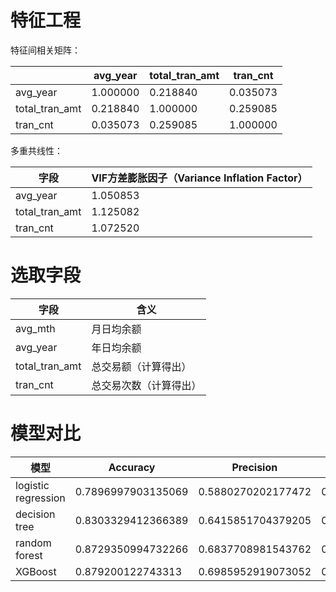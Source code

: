 # 特征工程

特征间相关矩阵：

|                | avg_year | total_tran_amt | tran_cnt |
| -------------- | -------- | -------------- | -------- |
| avg_year       | 1.000000 | 0.218840       | 0.035073 |
| total_tran_amt | 0.218840 | 1.000000       | 0.259085 |
| tran_cnt       | 0.035073 | 0.259085       | 1.000000 |

多重共线性：

| 字段           | VIF方差膨胀因子（Variance Inflation Factor） |
| -------------- | -------------------------------------------- |
| avg_year       | 1.050853                                     |
| total_tran_amt | 1.125082                                     |
| tran_cnt       | 1.072520                                     |


# 选取字段

| 字段           | 含义                   |
| -------------- | ---------------------- |
| avg_mth        | 月日均余额             |
| avg_year       | 年日均余额             |
| total_tran_amt | 总交易额（计算得出）   |
| tran_cnt       | 总交易次数（计算得出） |

# 模型对比

| 模型                | Accuracy           | Precision          | Recall             | F1 score           | Cohen's Kappa      |
| ------------------- | ------------------ | ------------------ | ------------------ | ------------------ | ------------------ |
| logistic regression | 0.7896997903135069 | 0.5880270202177472 | 0.4772558290495426 | 0.5170096767644049 | 0.6706233649195565 |
| decision tree       | 0.8303329412366389 | 0.6415851704379205 | 0.6179073530753588 | 0.6275829059251669 | 0.7451958801777585 |
| random forest       | 0.8729350994732266 | 0.6837708981543762 | 0.5729086924294863 | 0.5975096858135343 | 0.8102464353223205 |
| XGBoost             | 0.879200122743313  | 0.6985952919073052 | 0.6444769554577352 | 0.6616486985389867 | 0.8195939147210796 |

